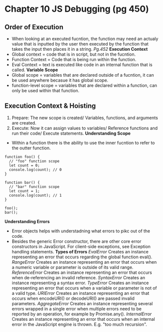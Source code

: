 # Chapter 10 JS Debugging (pg 450)

## Order of Execution
- When looking at an executed fucntion, the function may need an actualy value that is inputted by the user then executed by the function that takes the input then places it in a string. *Pg.452*
**Execution Context** 
- Global context = code that is in script, but not in the fucntion.
- Function Context = Code that is being run within the function.
- Eval Context = text is executed like code in an internal function that is called.
**Variable Scope** 
- Global scope = variables that are declared outside of a fucntion, it can be used anywhere becasue it has global scope.
- function-level scope = variables that are declared within a function, can only be used within that function.

## Execution Context & Hoisting
1. Prepare: The new scope is created/ Variables, functions, and arguments are created.
2. Execute: Now it can assign values to variables/ Reference functions and run their code/ Execute statements.
**Understanding Scope**
- Within a function there is the ability to use the inner fucntion to refer to the outter function.
```
function foo() {
  // "foo" function scope
  let count = 0;
  console.log(count); // 0
}

function bar() {
  // "bar" function scope
  let count = 1;
  console.log(count); // 1
}

foo();
bar();
```

**Understanding Errors** 
- Error objects helps with understadning what errors to pikc out of the code.
- Besides the generic Error constructor, there are other core error constructors in JavaScript. For client-side exceptions, see Exception handling statements.
**Types of Errors**
*EvalError*
Creates an instance representing an error that occurs regarding the global function eval().
*RangeError*
Creates an instance representing an error that occurs when a numeric variable or parameter is outside of its valid range.
*ReferenceError*
Creates an instance representing an error that occurs when de-referencing an invalid reference.
*SyntaxError*
Creates an instance representing a syntax error.
*TypeError*
Creates an instance representing an error that occurs when a variable or parameter is not of a valid type.
*URIError*
Creates an instance representing an error that occurs when encodeURI() or decodeURI() are passed invalid parameters.
*AggregateError*
Creates an instance representing several errors wrapped in a single error when multiple errors need to be reported by an operation, for example by Promise.any().
*InternalError*
Creates an instance representing an error that occurs when an internal error in the JavaScript engine is thrown. E.g. "too much recursion".
